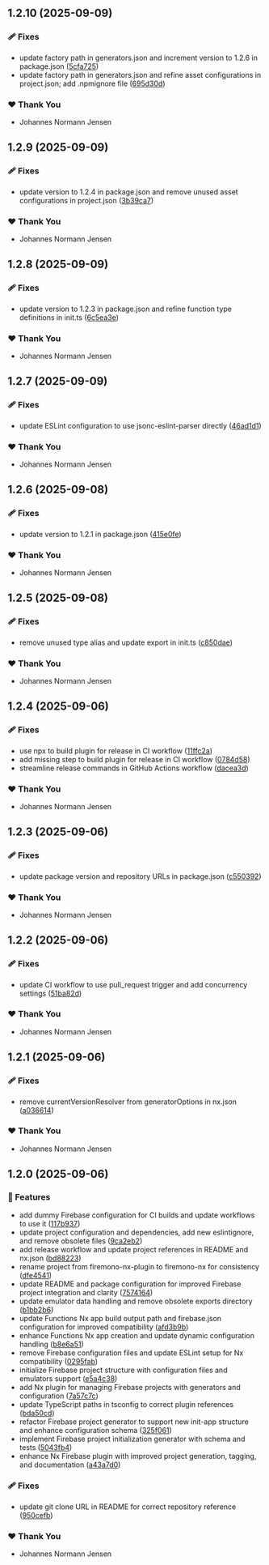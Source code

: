 ## 1.2.10 (2025-09-09)

### 🩹 Fixes

- update factory path in generators.json and increment version to 1.2.6 in package.json ([5cfa725](https://github.com/johannesnormannjensen/firemono/commit/5cfa725))
- update factory path in generators.json and refine asset configurations in project.json; add .npmignore file ([695d30d](https://github.com/johannesnormannjensen/firemono/commit/695d30d))

### ❤️ Thank You

- Johannes Normann Jensen

## 1.2.9 (2025-09-09)

### 🩹 Fixes

- update version to 1.2.4 in package.json and remove unused asset configurations in project.json ([3b39ca7](https://github.com/johannesnormannjensen/firemono/commit/3b39ca7))

### ❤️ Thank You

- Johannes Normann Jensen

## 1.2.8 (2025-09-09)

### 🩹 Fixes

- update version to 1.2.3 in package.json and refine function type definitions in init.ts ([6c5ea3e](https://github.com/johannesnormannjensen/firemono/commit/6c5ea3e))

### ❤️ Thank You

- Johannes Normann Jensen

## 1.2.7 (2025-09-09)

### 🩹 Fixes

- update ESLint configuration to use jsonc-eslint-parser directly ([46ad1d1](https://github.com/johannesnormannjensen/firemono/commit/46ad1d1))

### ❤️ Thank You

- Johannes Normann Jensen

## 1.2.6 (2025-09-08)

### 🩹 Fixes

- update version to 1.2.1 in package.json ([415e0fe](https://github.com/johannesnormannjensen/firemono/commit/415e0fe))

### ❤️ Thank You

- Johannes Normann Jensen

## 1.2.5 (2025-09-08)

### 🩹 Fixes

- remove unused type alias and update export in init.ts ([c850dae](https://github.com/johannesnormannjensen/firemono/commit/c850dae))

### ❤️ Thank You

- Johannes Normann Jensen

## 1.2.4 (2025-09-06)

### 🩹 Fixes

- use npx to build plugin for release in CI workflow ([11ffc2a](https://github.com/johannesnormannjensen/firemono/commit/11ffc2a))
- add missing step to build plugin for release in CI workflow ([0784d58](https://github.com/johannesnormannjensen/firemono/commit/0784d58))
- streamline release commands in GitHub Actions workflow ([dacea3d](https://github.com/johannesnormannjensen/firemono/commit/dacea3d))

### ❤️ Thank You

- Johannes Normann Jensen

## 1.2.3 (2025-09-06)

### 🩹 Fixes

- update package version and repository URLs in package.json ([c550392](https://github.com/johannesnormannjensen/firemono/commit/c550392))

### ❤️ Thank You

- Johannes Normann Jensen

## 1.2.2 (2025-09-06)

### 🩹 Fixes

- update CI workflow to use pull_request trigger and add concurrency settings ([51ba82d](https://github.com/johannesnormannjensen/firemono/commit/51ba82d))

### ❤️ Thank You

- Johannes Normann Jensen

## 1.2.1 (2025-09-06)

### 🩹 Fixes

- remove currentVersionResolver from generatorOptions in nx.json ([a036614](https://github.com/johannesnormannjensen/firemono/commit/a036614))

### ❤️ Thank You

- Johannes Normann Jensen

## 1.2.0 (2025-09-06)

### 🚀 Features

- add dummy Firebase configuration for CI builds and update workflows to use it ([117b937](https://github.com/johannesnormannjensen/nx-firebase-monorepo-example/commit/117b937))
- update project configuration and dependencies, add new eslintignore, and remove obsolete files ([9ca2eb2](https://github.com/johannesnormannjensen/nx-firebase-monorepo-example/commit/9ca2eb2))
- add release workflow and update project references in README and nx.json ([bd88223](https://github.com/johannesnormannjensen/nx-firebase-monorepo-example/commit/bd88223))
- rename project from firemono-nx-plugin to firemono-nx for consistency ([dfe4541](https://github.com/johannesnormannjensen/nx-firebase-monorepo-example/commit/dfe4541))
- update README and package configuration for improved Firebase project integration and clarity ([7574164](https://github.com/johannesnormannjensen/nx-firebase-monorepo-example/commit/7574164))
- update emulator data handling and remove obsolete exports directory ([b1bb2b6](https://github.com/johannesnormannjensen/nx-firebase-monorepo-example/commit/b1bb2b6))
- update Functions Nx app build output path and firebase.json configuration for improved compatibility ([afd3b9b](https://github.com/johannesnormannjensen/nx-firebase-monorepo-example/commit/afd3b9b))
- enhance Functions Nx app creation and update dynamic configuration handling ([b8e6a51](https://github.com/johannesnormannjensen/nx-firebase-monorepo-example/commit/b8e6a51))
- remove Firebase configuration files and update ESLint setup for Nx compatibility ([0295fab](https://github.com/johannesnormannjensen/nx-firebase-monorepo-example/commit/0295fab))
- initialize Firebase project structure with configuration files and emulators support ([e5a4c38](https://github.com/johannesnormannjensen/nx-firebase-monorepo-example/commit/e5a4c38))
- add Nx plugin for managing Firebase projects with generators and configuration ([7a57c7c](https://github.com/johannesnormannjensen/nx-firebase-monorepo-example/commit/7a57c7c))
- update TypeScript paths in tsconfig to correct plugin references ([bda50cd](https://github.com/johannesnormannjensen/nx-firebase-monorepo-example/commit/bda50cd))
- refactor Firebase project generator to support new init-app structure and enhance configuration schema ([325f061](https://github.com/johannesnormannjensen/nx-firebase-monorepo-example/commit/325f061))
- implement Firebase project initialization generator with schema and tests ([5043fb4](https://github.com/johannesnormannjensen/nx-firebase-monorepo-example/commit/5043fb4))
- enhance Nx Firebase plugin with improved project generation, tagging, and documentation ([a43a7d0](https://github.com/johannesnormannjensen/nx-firebase-monorepo-example/commit/a43a7d0))

### 🩹 Fixes

- update git clone URL in README for correct repository reference ([950cefb](https://github.com/johannesnormannjensen/nx-firebase-monorepo-example/commit/950cefb))

### ❤️ Thank You

- Johannes Normann Jensen